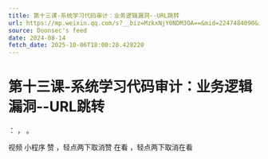 ```yaml
---
title: 第十三课-系统学习代码审计：业务逻辑漏洞--URL跳转
url: https://mp.weixin.qq.com/s?__biz=MzkxNjY0NDM3OA==&mid=2247484090&idx=1&sn=b616a5adf16aa3c5f9d1e1a02fb4e894
source: Doonsec's feed
date: 2024-08-14
fetch_date: 2025-10-06T18:00:28.428220
---
```


# 第十三课-系统学习代码审计：业务逻辑漏洞--URL跳转

：
，
。

视频
小程序
赞
，轻点两下取消赞
在看
，轻点两下取消在看